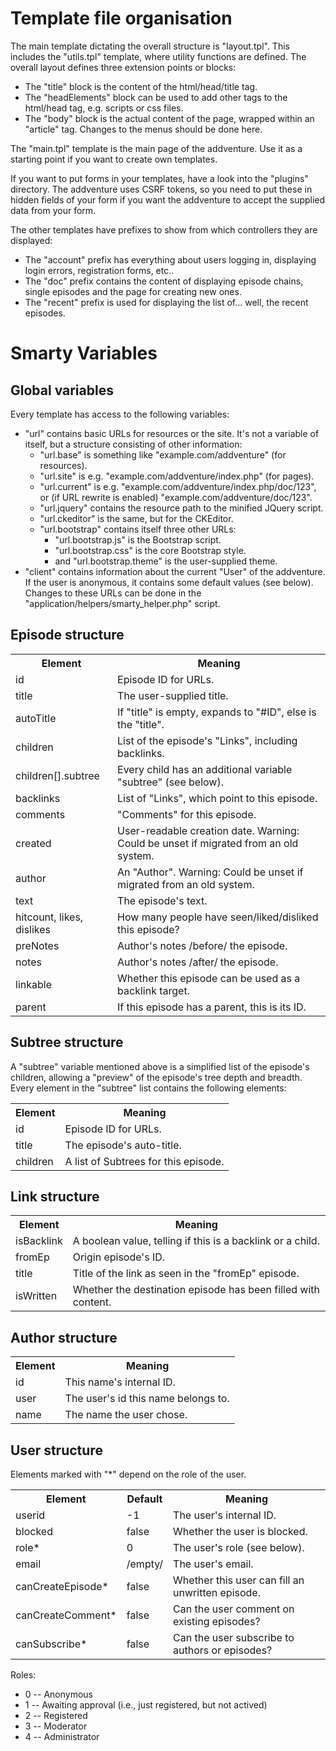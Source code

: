 Template file organisation
==========================

The main template dictating the overall structure is "layout.tpl".  This
includes the "utils.tpl" template, where utility functions are defined.  The
overall layout defines three extension points or blocks:
  * The "title" block is the content of the html/head/title tag.
  * The "headElements" block can be used to add other tags to the html/head
    tag, e.g. scripts or css files.
  * The "body" block is the actual content of the page, wrapped within an
    "article" tag.
Changes to the menus should be done here.

The "main.tpl" template is the main page of the addventure.  Use it as
a starting point if you want to create own templates.

If you want to put forms in your templates, have a look into the "plugins"
directory.  The addventure uses CSRF tokens, so you need to put these in hidden
fields of your form if you want the addventure to accept the supplied data from
your form.

The other templates have prefixes to show from which controllers they are
displayed:
  * The "account" prefix has everything about users logging in, displaying
    login errors, registration forms, etc..
  * The "doc" prefix contains the content of displaying episode chains, single
    episodes and the page for creating new ones.
  * The "recent" prefix is used for displaying the list of... well, the recent
    episodes.


Smarty Variables
================

Global variables
----------------
Every template has access to the following variables:
  * "url" contains basic URLs for resources or the site.  It's not a variable
    of itself, but a structure consisting of other information:
    * "url.base" is something like "example.com/addventure" (for resources).
    * "url.site" is e.g. "example.com/addventure/index.php" (for pages).
    * "url.current" is e.g. "example.com/addventure/index.php/doc/123", or
      (if URL rewrite is enabled) "example.com/addventure/doc/123".
    * "url.jquery" contains the resource path to the minified JQuery script.
    * "url.ckeditor" is the same, but for the CKEditor.
    * "url.bootstrap" contains itself three other URLs:
      * "url.bootstrap.js" is the Bootstrap script.
      * "url.bootstrap.css" is the core Bootstrap style.
      * and "url.bootstrap.theme" is the user-supplied theme.
  * "client" contains information about the current "User" of the
    addventure.  If the user is anonymous, it contains some default values (see
    below).
Changes to these URLs can be done in the "application/helpers/smarty_helper.php"
script.

Episode structure
-----------------
<table>
  <tr><th>Element</th><th>Meaning</th></tr>
  <tr><td>id</td><td>Episode ID for URLs.</td></tr>
  <tr><td>title</td><td>The user-supplied title.</td></tr>
  <tr><td>autoTitle</td><td>If "title" is empty, expands to "#ID", else is the "title".</td></tr>
  <tr><td>children</td><td>List of the episode's "Links", including backlinks.</td></tr>
  <tr><td>children[].subtree</td><td>Every child has an additional variable "subtree" (see below).</td></tr>
  <tr><td>backlinks</td><td>List of "Links", which point to this episode.</td></tr>
  <tr><td>comments</td><td>"Comments" for this episode.</td></tr>
  <tr><td>created</td><td>User-readable creation date.  Warning: Could be unset if migrated from an old system.</td></tr>
  <tr><td>author</td><td>An "Author".  Warning: Could be unset if migrated from an old system.</td></tr>
  <tr><td>text</td><td>The episode's text.</td></tr>
  <tr><td>hitcount, likes, dislikes</td><td>How many people have seen/liked/disliked this episode?</td></tr>
  <tr><td>preNotes</td><td>Author's notes /before/ the episode.</td></tr>
  <tr><td>notes</td><td>Author's notes /after/ the episode.</td></tr>
  <tr><td>linkable</td><td>Whether this episode can be used as a backlink target.</td></tr>
  <tr><td>parent</td><td>If this episode has a parent, this is its ID.</td></tr>
</table>

Subtree structure
-----------------
A "subtree" variable mentioned above is a simplified list of the episode's
children, allowing a "preview" of the episode's tree depth and breadth.  Every
element in the "subtree" list contains the following elements:
<table>
  <tr><th>Element</th><th>Meaning</th></tr>
  <tr><td>id</td><td>Episode ID for URLs.</td></tr>
  <tr><td>title</td><td>The episode's auto-title.</td></tr>
  <tr><td>children</td><td>A list of Subtrees for this episode.</td></tr>
</table>

Link structure
--------------
<table>
  <tr><th>Element</th><th>Meaning</th></tr>
  <tr><td>isBacklink</td><td>A boolean value, telling if this is a backlink or a child.</td></tr>
  <tr><td>fromEp</td><td>Origin episode's ID.</td></tr>
  <tr><td>title</td><td>Title of the link as seen in the "fromEp" episode.</td></tr>
  <tr><td>isWritten</td><td>Whether the destination episode has been filled with content.</td></tr>
</table>

Author structure
----------------
<table>
  <tr><th>Element</th><th>Meaning</th></tr>
  <tr><td>id</td><td>This name's internal ID.</td></tr>
  <tr><td>user</td><td>The user's id this name belongs to.</td></tr>
  <tr><td>name</td><td>The name the user chose.</td></tr>
</table>

User structure
--------------
Elements marked with "*" depend on the role of the user.
<table>
  <tr><th>Element</th><th>Default</th><th>Meaning</th></tr>
  <tr><td>userid</td><td>-1</td><td>The user's internal ID.</td></tr>
  <tr><td>blocked</td><td>false</td><td>Whether the user is blocked.</td></tr>
  <tr><td>role*</td><td>0</td><td>The user's role (see below).</td></tr>
  <tr><td>email</td><td>/empty/</td><td>The user's email.</td></tr>
  <tr><td>canCreateEpisode*</td><td>false</td><td>Whether this user can fill an unwritten episode.</td></tr>
  <tr><td>canCreateComment*</td><td>false</td><td>Can the user comment on existing episodes?</td></tr>
  <tr><td>canSubscribe*</td><td>false</td><td>Can the user subscribe to authors or episodes?</td></tr>
</table>

Roles:
  * 0 -- Anonymous
  * 1 -- Awaiting approval (i.e., just registered, but not actived)
  * 2 -- Registered
  * 3 -- Moderator
  * 4 -- Administrator
